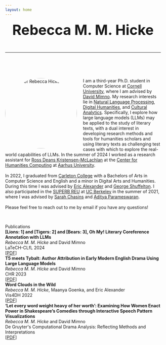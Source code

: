 ```yaml
---
layout: home
---
```

<link rel="stylesheet" href="/assets/css/main.css">
<div style="text-align: center; font-size: 45px; font-weight: bold;">Rebecca M. M. Hicke<br><hr> </div>
<br>
<div>
<img src="assets/images/Hicke.png" alt="Photo of Rebecca Hicke" width="232" height="227" style="margin-right:20px;float:left;border-radius:50%;"><p style="margin-top:20px;">I am a third-year Ph.D. student in Computer Science at <a class="page-link" href="https://www.cs.cornell.edu">Cornell University</a>, where I am advised by <a class="page-link" href="https://mimno.infosci.cornell.edu">David Mimno</a>. My research interests lie in <a href="https://www.ibm.com/topics/natural-language-processing">Natural Language Processing</a>, <a href="https://en.wikipedia.org/wiki/Digital_humanities#:~:text=Digital%20humanities%20(DH)%20is%20an,the%20analysis%20of%20their%20application.">Digital Humanities</a>, and <a href="https://en.wikipedia.org/wiki/Cultural_analytics">Cultural Analytics</a>. Specifically, I explore how large language models (LLMs) may be applied to the study of literary texts, with a dual interest in developing research methods and tools for humanities scholars and using literary texts as challenging test cases with which to explore the real-world capabilities of LLMs. In the summer of 2024 I worked as a research assistant for <a href="https://www.au.dk/en/rdkm@cc.au.dk">Ross Deans Kristensen-McLachlan</a> at the <a href="https://chc.au.dk">Center for Humanities Computing</a> at <a href="https://international.au.dk">Aarhus University</a>.<br><br>
In 2022, I graduated from <a class="page-link" href="https://www.carleton.edu">Carleton College</a> with a Bachelors of Arts in Computer Science and English and a minor in Digital Arts and Humanities. During this time I was advised by <a class="page-link" href="https://cs.carleton.edu/faculty/ealexander/">Eric Alexander</a> and <a class="page-link" href="https://www.carleton.edu/directory/gshuffel/">George Shuffelton</a>. I also participated in the <a class="page-link" href="https://eecs.berkeley.edu/resources/undergrads/research/superb">SUPERB REU</a> at <a class="page-link" href="https://eecs.berkeley.edu">UC Berkeley</a> in the summer of 2021, where I was advised by <a class="page-link" href="https://schasins.com">Sarah Chasins</a> and <a class="page-link" href="https://people.eecs.berkeley.edu/~adityagp/">Aditya Parameswaran</a>.<br><br>
Please feel free to reach out to me by email if you have any questions!</p><br>
<p><div class="project-heading">Publications</div>
<div class="small-spacer"></div>
<div style="font-weight: bold;">[Lions: 1] and [Tigers: 2] and [Bears: 3], Oh My! Literary Coreference Annotation with LLMs</div>
<div><em>Rebecca M. M. Hicke</em> and David Mimno</div>
<div>LaTeCH-CLfL 2024</div>
<div>[<a href="https://arxiv.org/pdf/2401.17922.pdf">PDF</a>]</div>
<div class="small-spacer"></div>
<div style="font-weight: bold;">T5 meets Tybalt: Author Attribution in Early Modern English Drama Using Large Language Models</div>
<div><em>Rebecca M. M. Hicke</em> and David Mimno</div>
<div>CHR 2023</div>
<div>[<a href="https://ceur-ws.org/Vol-3558/paper2757.pdf">PDF</a>]</div>
<div class="small-spacer"></div>
<div style="font-weight: bold;">Word Clouds in the Wild</div>
<div><em>Rebecca M. M. Hicke</em>, Maanya Goenka, and Eric Alexander</div>
<div>Vis4DH 2022</div>
<div>[<a href="https://arxiv.org/pdf/2210.08059.pdf">PDF</a>]</div>
<div class="small-spacer"></div>
<div style="font-weight: bold;">‘Let every word weight heavy of her worth’: Examining How Women Enact Power in Shakespeare’s Comedies through Interactive Speech Pattern Visualizations</div>
<div><em>Rebecca M. M. Hicke</em> and David Mimno</div>
<div>De Gruyter's Computational Drama Analysis: Reflecting Methods and Interpretations</div>
<div>[<a href="https://www.degruyter.com/document/doi/10.1515/9783111071824/html">PDF</a>]</div>
</p>
</div>